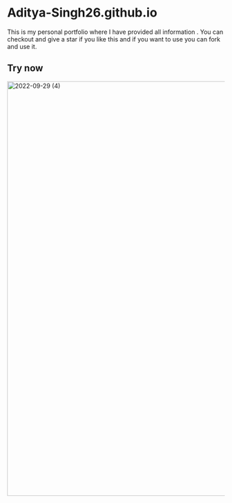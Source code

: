 # Aditya-Singh26.github.io
This is my personal portfolio where I have provided all information . You can checkout and give a star if you like this and if you want to use you can fork and use it.
<h2>Try now</h2>
<a href="https://aditya-singh26.github.io/"><img width="960" alt="2022-09-29 (4)" src="https://user-images.githubusercontent.com/103635506/193000709-b5016693-d552-4291-915c-610ba79a6f0f.png"></a>
